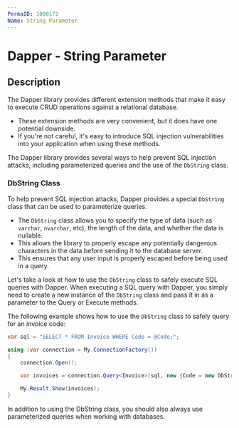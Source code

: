 ```yaml
---
PermaID: 1000172
Name: String Parameter
---
```


# Dapper - String Parameter 

## Description

The Dapper library provides different extension methods that make it easy to execute CRUD operations against a relational database. 

 - These extension methods are very convenient, but it does have one potential downside. 
 - If you're not careful, it's easy to introduce SQL injection vulnerabilities into your application when using these methods.

The Dapper library provides several ways to help prevent SQL injection attacks, including parameterized queries and the use of the `DbString` class. 

### DbString Class

To help prevent SQL injection attacks, Dapper provides a special `DbString` class that can be used to parameterize queries.

 - The `DbString` class allows you to specify the type of data (such as `varchar`, `nvarchar`, etc), the length of the data, and whether the data is nullable. 
 - This allows the library to properly escape any potentially dangerous characters in the data before sending it to the database server.
 - This ensures that any user input is properly escaped before being used in a query.

Let's take a look at how to use the `DbString` class to safely execute SQL queries with Dapper. When executing a SQL query with Dapper, you simply need to create a new instance of the `DbString` class and pass it in as a parameter to the Query or Execute methods.

The following example shows how to use the `DbString` class to safely query for an invoice code:
```csharp
var sql = "SELECT * FROM Invoice WHERE Code = @Code;";

using (var connection = My.ConnectionFactory())
{
	connection.Open();

	var invoices = connection.Query<Invoice>(sql, new {Code = new DbString {Value = "Invoice_1", IsFixedLength = false, Length = 9, IsAnsi = true}}).ToList();

	My.Result.Show(invoices);
}
```

In addition to using the DbString class, you should also always use parameterized queries when working with databases. 